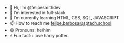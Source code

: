 - 👋 Hi, I’m @felipesmithdev
- 👀 I’m interested in full-stack
- 🌱 I’m currently learning HTML, CSS, SQL, JAVASCRIPT
- 📫 How to reach me felipe.barbosa@sptech.school
- 😄 Pronouns: he/him
- ⚡ Fun fact: i love harry potter. 

<!---
felipesmithdev/felipesmithdev is a ✨ special ✨ repository because its `README.md` (this file) appears on your GitHub profile.
You can click the Preview link to take a look at your changes.
--->
